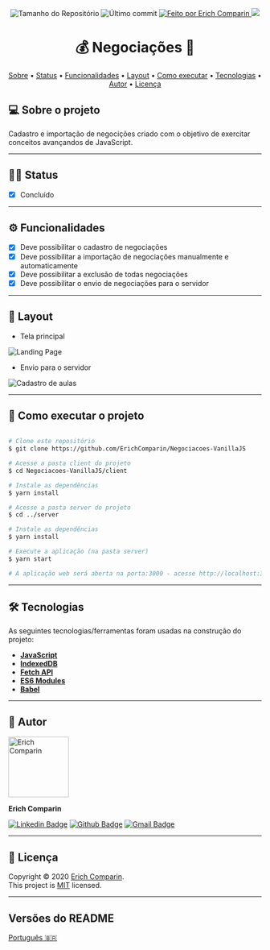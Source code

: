 <p align="center">
  <img alt="Tamanho do Repositório" src="https://img.shields.io/github/repo-size/ErichComparin/Negociacoes-VanillaJS?style=flat-square" />
  
  <img alt="Último commit" src="https://img.shields.io/github/last-commit/ErichComparin/Negociacoes-VanillaJS?style=flat-square" />

  <a href="https://github.com/ErichComparin">
    <img alt="Feito por Erich Comparin" src="https://img.shields.io/badge/feito%20por-Erich%20Comparin-orange?style=flat-square" />
  </a>

  <a href="./LICENSE">
    <img href="Licença MIT" src="https://img.shields.io/apm/l/vim-mode?style=flat-square" />
  </a>
</p>

<h1 align="center">
    💰 Negociações 💸
</h1>

<!-- 🚧🚧 Em construção 🚧🚧 -->

<p align="center">
 <a href="#-sobre-o-projeto">Sobre</a> •
 <a href="#️-status">Status</a> •
 <a href="#️-funcionalidades">Funcionalidades</a> •
 <a href="#-layout">Layout</a> • 
 <a href="#-como-executar-o-projeto">Como executar</a> • 
 <a href="#-tecnologias">Tecnologias</a> •
 <a href="#️-autor">Autor</a> • 
 <a href="#-licença">Licença</a>
</p>

## 💻 Sobre o projeto

Cadastro e importação de negocições criado com o objetivo de exercitar conceitos avançandos de JavaScript.

---

## 🏃‍♂️ Status

- [x] Concluído

---

## ⚙️ Funcionalidades

- [x] Deve possibilitar o cadastro de negociações
- [x] Deve possibilitar a importação de negociações manualmente e automaticamente
- [x] Deve possibilitar a exclusão de todas negociações
- [x] Deve possibilitar o envio de negociações para o servidor

---

## 🎨 Layout

- Tela principal
<img alt="Landing Page" src=".client/readme/web1.jpg?raw=true">

- Envio para o servidor
<img alt="Cadastro de aulas" src=".client/readme/web2.jpg?raw=true">

---

## 🚀 Como executar o projeto

```bash

# Clone este repositório
$ git clone https://github.com/ErichComparin/Negociacoes-VanillaJS

# Acesse a pasta client do projeto
$ cd Negociacoes-VanillaJS/client

# Instale as dependências
$ yarn install

# Acesse a pasta server do projeto
$ cd ../server

# Instale as dependências
$ yarn install

# Execute a aplicação (na pasta server)
$ yarn start

# A aplicação web será aberta na porta:3000 - acesse http://localhost:3000

```

---

## 🛠 Tecnologias

As seguintes tecnologias/ferramentas foram usadas na construção do projeto:

-   **[JavaScript](https://www.javascript.com/)**
-   **[IndexedDB](https://developer.mozilla.org/pt-BR/docs/Web/API/IndexedDB_API)**
-   **[Fetch API](https://developer.mozilla.org/pt-BR/docs/Web/API/Fetch_API)**
-   **[ES6 Modules](https://developer.mozilla.org/pt-BR/docs/Web/JavaScript/Guide/M%C3%B3dulos)**
-   **[Babel](https://babeljs.io/)**

---

## 🧔 Autor

<img alt="Erich Comparin" src="https://avatars1.githubusercontent.com/u/49964553?s=460&u=cbfeb4a52528866ecd92b23fb86afa9bf1cc4ee2&v=4" width="120px"/>

**Erich Comparin**

[![Linkedin Badge](https://img.shields.io/badge/-Erich_Comparin-blue?style=flat-square&logo=Linkedin&logoColor=white&link=ttps://www.linkedin.com/in/erich-comparin-6923119b/)](https://www.linkedin.com/in/erich-comparin-6923119b/) [![Github Badge](https://img.shields.io/badge/-Erich_Comparin-000?style=flat-square&logo=Github&logoColor=white&link=https://github.com/ErichComparin)](https://github.com/ErichComparin) [![Gmail Badge](https://img.shields.io/badge/-erich.comparin@gmail.com-c14438?style=flat-square&logo=Gmail&logoColor=white&link=mailto:erich.comparin@gmail.com)](mailto:erich.comparin@gmail.com)

---

## 📝 Licença

Copyright © 2020 [Erich Comparin](https://github.com/ErichComparin).<br />
This project is [MIT](./LICENSE) licensed.

---

##  Versões do README

[Português 🇧🇷](./README.md)
